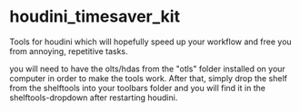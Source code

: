 # houdini_timesaver_kit
Tools for houdini which will hopefully speed up your workflow and free you from annoying, repetitive tasks.

you will need to have the olts/hdas from the "otls" folder installed on your computer in order to make the tools work.
After that, simply drop the shelf from the shelftools into your toolbars folder and you will find it in the shelftools-dropdown after restarting houdini.
